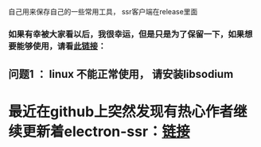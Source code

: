 自己用来保存自己的一些常用工具，
ssr客户端在release里面

### 如果有幸被大家看以后，我很幸运，但是只是为了保留一下，如果想要能够使用，请看[此链接](https://github.com/qingshuisiyuan/electron-ssr-backup)：

## 问题1 ： linux 不能正常使用， 请安装libsodium


# 最近在github上突然发现有热心作者继续更新着electron-ssr：[链接](https://github.com/shadowsocksrr/electron-ssr)

